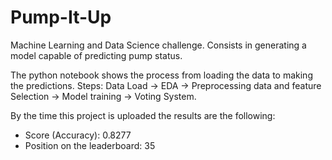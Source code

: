 # Pump-It-Up
Machine Learning and Data Science challenge. Consists in generating a model capable of predicting pump status.

The python notebook shows the process from loading the data to making the predictions.
Steps: Data Load -> EDA -> Preprocessing data and feature Selection -> Model training -> Voting System.

By the time this project is uploaded the results are the following:
 - Score (Accuracy): 0.8277
 - Position on the leaderboard: 35
